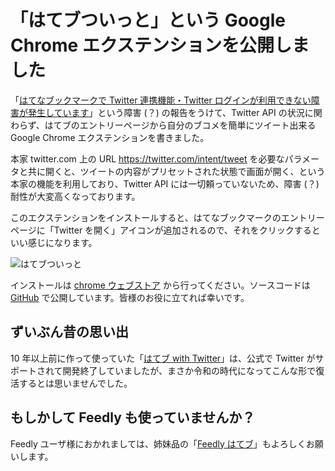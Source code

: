 # 「はてブついっと」という Google Chrome エクステンションを公開しました

「[はてなブックマークで Twitter 連携機能・Twitter ログインが利用できない障害が発生しています](https://bookmark.hatenastaff.com/entry/2023/04/08/074419)」という障害 (？) の報告をうけて、Twitter API の状況に関わらず、はてブのエントリーページから自分のブコメを簡単にツイート出来る Google Chrome エクステンションを書きました。

本家 twitter.com 上の URL https://twitter.com/intent/tweet を必要なパラメータと共に開くと、ツイートの内容がプリセットされた状態で画面が開く、という本家の機能を利用しており、Twitter API には一切頼っていないため、障害 (？) 耐性が大変高くなっております。

このエクステンションをインストールすると、はてなブックマークのエントリーページに「Twitter を開く」アイコンが追加されるので、それをクリックするといい感じになります。

![はてブついっと](/s/img/hatebu-twit-v1.0.1/animation.gif)

インストールは [chrome ウェブストア](https://chrome.google.com/webstore/detail/%E3%81%AF%E3%81%A6%E3%83%96%E3%81%A4%E3%81%84%E3%81%A3%E3%81%A8/ciiacodoiephflaplbkcfflplilpbgmm?hl=ja&authuser=0) から行ってください。ソースコードは [GitHub](https://github.com/otchy210/twitter-hatebu) で公開しています。皆様のお役に立てれば幸いです。

## ずいぶん昔の思い出

10 年以上前に作って使っていた「[はてブ with Twitter](/greasemonkey/hatebu-with-twitter/)」は、公式で Twitter がサポートされて開発終了していましたが、まさか令和の時代になってこんな形で復活するとは思いませんでした。

## もしかして Feedly も使っていませんか？

Feedly ユーザ様におかれましては、姉妹品の「[Feedly はてブ](https://chrome.google.com/webstore/detail/feedly-%E3%81%AF%E3%81%A6%E3%83%96/ggaaakgimbjhmglfoahnaoknmceipgni)」もよろしくお願いします。